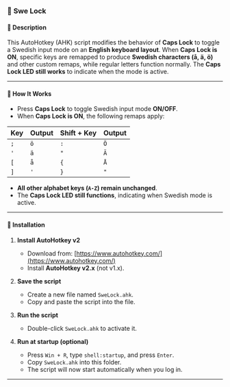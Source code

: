 
### 📜 **Swe Lock**  

#### 📌 **Description**  
This AutoHotkey (AHK) script modifies the behavior of **Caps Lock** to toggle a Swedish input mode on an **English keyboard layout**. When **Caps Lock is ON**, specific keys are remapped to produce **Swedish characters (å, ä, ö)** and other custom remaps, while regular letters function normally. The **Caps Lock LED still works** to indicate when the mode is active.  

---

#### 🎯 **How It Works**  
- Press **Caps Lock** to toggle Swedish input mode **ON/OFF**.  
- When **Caps Lock is ON**, the following remaps apply:  

| Key | Output | Shift + Key | Output |
|------|--------|------------|--------|
| `;` | `ö` | `:` | `Ö` |
| `'` | `ä` | `"` | `Ä` |
| `[` | `å` | `{` | `Å` |
| `]` | `'` | `}` | `"` |

- **All other alphabet keys (`A-Z`) remain unchanged**.  
- The **Caps Lock LED still functions**, indicating when Swedish mode is active.  

---

#### 💾 **Installation**  
1. **Install AutoHotkey v2**  
   - Download from: [https://www.autohotkey.com/](https://www.autohotkey.com/)  
   - Install **AutoHotkey v2.x** (not v1.x).  

2. **Save the script**  
   - Create a new file named `SweLock.ahk`.  
   - Copy and paste the script into the file.  

3. **Run the script**  
   - Double-click `SweLock.ahk` to activate it.  

4. **Run at startup (optional)**  
   - Press `Win + R`, type `shell:startup`, and press `Enter`.  
   - Copy `SweLock.ahk` into this folder.  
   - The script will now start automatically when you log in.  

---
